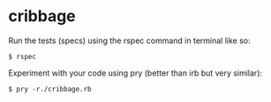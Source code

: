 cribbage
========

Run the tests (specs) using the rspec command in terminal like so:

`$ rspec`

Experiment with your code using pry (better than irb but very similar):

`$ pry -r./cribbage.rb`